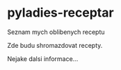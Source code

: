 # pyladies-receptar
Seznam mych oblibenych receptu 

Zde budu shromazdovat recepty.

Nejake dalsi informace...
